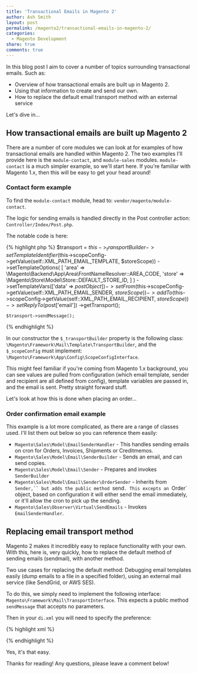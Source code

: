 ```yaml
---
title: 'Transactional Emails in Magento 2'
author: Ash Smith
layout: post
permalink: /magento2/transactional-emails-in-magento-2/
categories:
  - Magento Development
share: true
comments: true
---
```


In this blog post I aim to cover a number of topics surrounding transactional emails. Such as:

- Overview of how transactional emails are built up in Magento 2.
- Using that information to create and send our own.
- How to replace the default email transport method with an external service

Let's dive in...

## How transactional emails are built up Magento 2

There are a number of core modules we can look at for examples of how transactional emails are handled within Magento 2. The two examples I'll provide here is the `module-contact`, and `module-sales` modules. `module-contact` is a much simpler example, so we'll start here. If you're familiar with Magento 1.x, then this will be easy to get your head around!

### Contact form example

To find the `module-contact` module, head to: `vendor/magento/module-contact`.

The logic for sending emails is handled directly in the Post controller action: `Controller/Index/Post.php`.

The notable code is here:

{% highlight php %}
$transport = $this->_transportBuilder
    ->setTemplateIdentifier($this->scopeConfig->getValue(self::XML_PATH_EMAIL_TEMPLATE, $storeScope))
    ->setTemplateOptions(
        [
            'area' => \Magento\Backend\App\Area\FrontNameResolver::AREA_CODE,
            'store' => \Magento\Store\Model\Store::DEFAULT_STORE_ID,
        ]
    )
    ->setTemplateVars(['data' => $postObject])
    ->setFrom($this->scopeConfig->getValue(self::XML_PATH_EMAIL_SENDER, $storeScope))
    ->addTo($this->scopeConfig->getValue(self::XML_PATH_EMAIL_RECIPIENT, $storeScope))
    ->setReplyTo($post['email'])
    ->getTransport();

    $transport->sendMessage();
{% endhighlight %}

In our constructor the `$_transportBuilder` property is the following class: `\Magento\Framework\Mail\Template\TransportBuilder`, and the `$_scopeConfig` must implement: `\Magento\Framework\App\Config\ScopeConfigInterface`.

This might feel familiar if you're coming from Magento 1.x background, you can see values are pulled from configuration (which email template, sender and recipient are all defined from config), template variables are passed in, and the email is sent. Pretty straight forward stuff.

Let's look at how this is done when placing an order...

### Order confirmation email example

This example is a lot more complicated, as there are a range of classes used. I'll list them out below so you can reference them easily:

- `Magento\Sales\Model\EmailSenderHandler` - This handles sending emails on cron for Orders, Invoices, Shipments or Creditmemos.
- `Magento\Sales\Model\Email\SenderBuilder` - Sends an email, and can send copies.
- `Magento\Sales\Model\Email\Sender` - Prepares and invokes `SenderBuilder`
- `Magento\Sales\Model\Email\Sender\OrderSender` - Inherits from `Sender,`` but adds the public method `send`. This excepts an `Order` object, based on configuration it will either send the email immediately, or it'll allow the cron to pick up the sending.
- `Magento\Sales\Observer\Virtual\SendEmails` - Invokes `EmailSenderHandler`.

## Replacing email transport method

Magento 2 makes it incredibly easy to replace functionality with your own. With this, here is, very quickly, how to replace the default method of sending emails (sendmail), with another method.

Two use cases for replacing the default method: Debugging email templates easily (dump emails to a file in a specified folder), using an external mail service (like SendGrid, or AWS SES).

To do this, we simply need to implement the following interface: `Magento\Framework\Mail\TransportInterface`. This expects a public method `sendMessage` that accepts no parameters.

Then in your `di.xml` you will need to specify the preference:

{% highlight xml %}
<?xml version="1.0"?>
<config xmlns:xsi="http://www.w3.org/2001/XMLSchema-instance" xsi:noNamespaceSchemaLocation="urn:magento:framework:ObjectManager/etc/config.xsd">
    <preference for="Magento\Framework\Mail\TransportInterface" type="[YOUR CLASS GOES HERE]" />
</config>
{% endhighlight %}

Yes, it's that easy.

Thanks for reading! Any questions, please leave a comment below!
